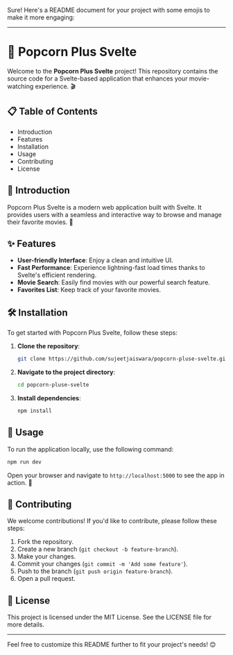 Sure! Here's a README document for your project with some emojis to make it more engaging:

---

# 🍿 Popcorn Plus Svelte

Welcome to the **Popcorn Plus Svelte** project! This repository contains the source code for a Svelte-based application that enhances your movie-watching experience. 🎬

## 📋 Table of Contents

- Introduction
- Features
- Installation
- Usage
- Contributing
- License

## 🌟 Introduction

Popcorn Plus Svelte is a modern web application built with Svelte. It provides users with a seamless and interactive way to browse and manage their favorite movies. 🍿

## ✨ Features

- **User-friendly Interface**: Enjoy a clean and intuitive UI.
- **Fast Performance**: Experience lightning-fast load times thanks to Svelte's efficient rendering.
- **Movie Search**: Easily find movies with our powerful search feature.
- **Favorites List**: Keep track of your favorite movies.

## 🛠️ Installation

To get started with Popcorn Plus Svelte, follow these steps:

1. **Clone the repository**:
   ```bash
   git clone https://github.com/sujeetjaiswara/popcorn-pluse-svelte.git
   ```
2. **Navigate to the project directory**:
   ```bash
   cd popcorn-pluse-svelte
   ```
3. **Install dependencies**:
   ```bash
   npm install
   ```

## 🚀 Usage

To run the application locally, use the following command:

```bash
npm run dev
```

Open your browser and navigate to `http://localhost:5000` to see the app in action. 🎉

## 🤝 Contributing

We welcome contributions! If you'd like to contribute, please follow these steps:

1. Fork the repository.
2. Create a new branch (`git checkout -b feature-branch`).
3. Make your changes.
4. Commit your changes (`git commit -m 'Add some feature'`).
5. Push to the branch (`git push origin feature-branch`).
6. Open a pull request.

## 📄 License

This project is licensed under the MIT License. See the LICENSE file for more details.

---

Feel free to customize this README further to fit your project's needs! 😊